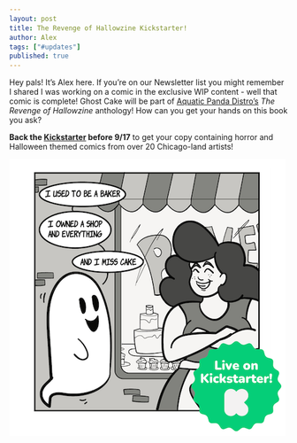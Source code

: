 ```yaml
---
layout: post
title: The Revenge of Hallowzine Kickstarter!
author: Alex
tags: ["#updates"]
published: true
---
```


Hey pals! It’s Alex here. If you’re on our Newsletter list you might remember I shared I was working on a comic in the exclusive WIP content - well that comic is complete! Ghost Cake will be part of [Aquatic Panda Distro’s](https://instagram.com/aquatic_panda_distro) *The Revenge of Hallowzine* anthology! How can you get your hands on this book you ask? 

**Back the [Kickstarter](https://www.kickstarter.com/projects/revengeofhallowzine/the-revenge-of-hallowzine) before 9/17** to get your copy containing horror and Halloween themed comics from over 20 Chicago-land artists!

![digital drawing of a ghost in front of a bakery with a woman standing in front with crossed arms and a big smile. The ghost’s speech bubbles read “I used to be a baker / I owned a shop and everything / and I miss cake” with a “Live on Kickstarter” graphic overlaid](/assets/img/post/2023_8_21_Kickstarter.png)
